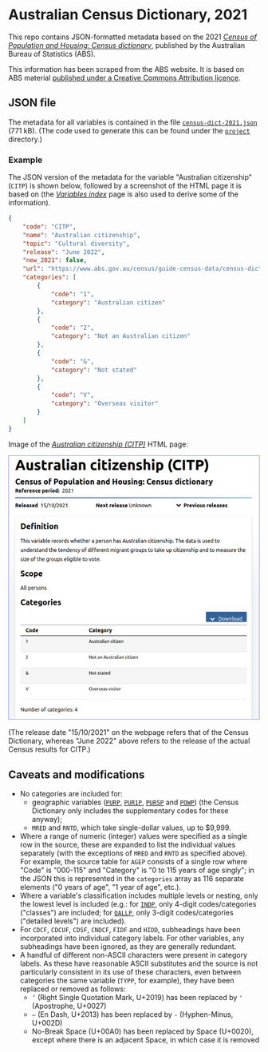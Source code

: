 
# Australian Census Dictionary, 2021

This repo contains JSON-formatted metadata based on the 2021 [*Census of Population and Housing: Census dictionary*][census_dict_home], published by the Australian Bureau of Statistics (ABS).

This information has been scraped from the ABS website. It is based on ABS material [published under a Creative Commons Attribution licence][abs_copyright].

## JSON file

The metadata for all variables is contained in the file [`census-dict-2021.json`](census-dict-2021.json) (771 kB). (The code used to generate this can be found under the [`project`](./project/) directory.)

### Example

The JSON version of the metadata for the variable "Australian citizenship" (`CITP`) is shown below, followed by a screenshot of the HTML page it is based on (the [*Variables index*][var_index] page is also used to derive some of the information).

```json
{
    "code": "CITP",
    "name": "Australian citizenship",
    "topic": "Cultural diversity",
    "release": "June 2022",
    "new_2021": false,
    "url": "https://www.abs.gov.au/census/guide-census-data/census-dictionary/2021/variables-topic/cultural-diversity/australian-citizenship-citp",
    "categories": [
        {
            "code": "1",
            "category": "Australian citizen"
        },
        {
            "code": "2",
            "category": "Not an Australian citizen"
        },
        {
            "code": "&",
            "category": "Not stated"
        },
        {
            "code": "V",
            "category": "Overseas visitor"
        }
    ]
}
```

Image of the [*Australian citizenship (CITP)*][citp] HTML page:

![](project/img/citp.zoom.80pct.border.png)

(The release date "15/10/2021" on the webpage refers that of the Census Dictionary, whereas "June 2022" above refers to the release of the actual Census results for CITP.)

## Caveats and modifications

- No categories are included for:
    - geographic variables ([`PURP`][purp], [`PUR1P`][pur1p], [`PUR5P`][pur5p] and [`POWP`][powp]) (the Census Dictionary only includes the supplementary codes for these anyway);
    - `MRED` and `RNTD`, which take single-dollar values, up to $9,999.
- Where a range of numeric (integer) values were specified as a single row in the source, these are expanded to list the individual values separately (with the exceptions of `MRED` and `RNTD` as specified above). For example, the source table for `AGEP` consists of a single row where "Code" is "000-115" and "Category" is "0 to 115 years of age singly"; in the JSON this is represented in the `categories` array as 116 separate elements ("0 years of age", "1 year of age", etc.).
- Where a variable's classification includes multiple levels or nesting, only the lowest level is included (e.g.: for [`INDP`][indp], only 4-digit codes/categories ("classes") are included; for [`QALLP`][qallp], only 3-digit codes/categories ("detailed levels") are included).
- For `CDCF`, `CDCUF`, `CDSF`, `CNDCF`, `FIDF` and `HIDD`, subheadings have been incorporated into individual category labels. For other variables, any subheadings have been ignored, as they are generally redundant.
- A handful of different non-ASCII characters were present in category labels. As these have reasonable ASCII substitutes and the source is not particularly consistent in its use of these characters, even between categories the same variable (`TYPP`, for example), they have been replaced or removed as follows:
    - `’` (Right Single Quotation Mark, U+2019) has been replaced by `'` (Apostrophe, U+0027)
    - `–` (En Dash, U+2013) has been replaced by `-` (Hyphen-Minus, U+002D)
    - No-Break Space (U+00A0) has been replaced by Space (U+0020), except where there is an adjacent Space, in which case it is removed 


[census_dict_home]: https://www.abs.gov.au/census/guide-census-data/census-dictionary/2021

[citp]: https://www.abs.gov.au/census/guide-census-data/census-dictionary/2021/variables-topic/cultural-diversity/australian-citizenship-citp

[var_index]: https://www.abs.gov.au/census/guide-census-data/census-dictionary/2021/variables-index

[abs_copyright]: https://www.abs.gov.au/website-privacy-copyright-and-disclaimer#copyright-and-creative-commons

[purp]: https://www.abs.gov.au/census/guide-census-data/census-dictionary/2021/variables-topic/location/place-usual-residence-purp

[pur1p]: https://www.abs.gov.au/census/guide-census-data/census-dictionary/2021/variables-topic/location/place-usual-residence-one-year-ago-pur1p

[pur5p]: https://www.abs.gov.au/census/guide-census-data/census-dictionary/2021/variables-topic/location/place-usual-residence-five-years-ago-pur5p

[powp]: https://www.abs.gov.au/census/guide-census-data/census-dictionary/2021/variables-topic/location/place-work-powp

[qallp]: https://www.abs.gov.au/census/guide-census-data/census-dictionary/2021/variables-topic/education-and-training/non-school-qualification-level-education-qallp

[indp]: https://www.abs.gov.au/census/guide-census-data/census-dictionary/2021/variables-topic/income-and-work/industry-employment-indp

